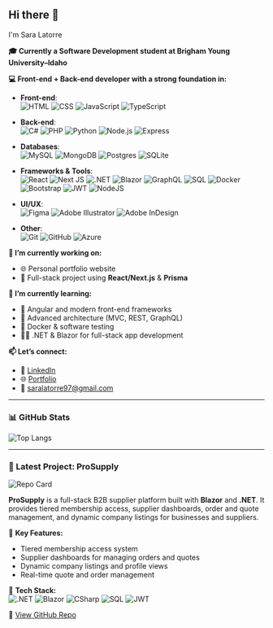 <h2>Hi there 👋</h2>
I'm Sara Latorre

__🎓 Currently a Software Development student at Brigham Young University–Idaho__

__💻 Front-end + Back-end developer with a strong foundation in:__

- **Front-end**:  
  ![HTML](https://img.shields.io/badge/HTML5-E34F26?style=for-the-badge&logo=html5&logoColor=white) ![CSS](https://img.shields.io/badge/CSS3-1572B6?style=for-the-badge&logo=css3&logoColor=white) ![JavaScript](https://img.shields.io/badge/JavaScript-F7DF1E?style=for-the-badge&logo=javascript&logoColor=black) ![TypeScript](https://img.shields.io/badge/TypeScript-3178C6?style=for-the-badge&logo=typescript&logoColor=white)  

- **Back-end**:  
  ![C#](https://img.shields.io/badge/C%23-239120?style=for-the-badge&logo=c-sharp&logoColor=white) ![PHP](https://img.shields.io/badge/PHP-777BB4?style=for-the-badge&logo=php&logoColor=white) ![Python](https://img.shields.io/badge/Python-3776AB?style=for-the-badge&logo=python&logoColor=white) ![Node.js](https://img.shields.io/badge/Node.js-339933?style=for-the-badge&logo=nodedotjs&logoColor=white) ![Express](https://img.shields.io/badge/Express.js-000000?style=for-the-badge&logo=express&logoColor=white)  

- **Databases**:  
  ![MySQL](https://img.shields.io/badge/mysql-4479A1.svg?style=for-the-badge&logo=mysql&logoColor=white) ![MongoDB](https://img.shields.io/badge/MongoDB-%234ea94b.svg?style=for-the-badge&logo=mongodb&logoColor=white) ![Postgres](https://img.shields.io/badge/postgres-%23316192.svg?style=for-the-badge&logo=postgresql&logoColor=white) ![SQLite](https://img.shields.io/badge/sqlite-%2307405e.svg?style=for-the-badge&logo=sqlite&logoColor=white)

- **Frameworks & Tools**:  
  ![React](https://img.shields.io/badge/react-%2320232a.svg?style=for-the-badge&logo=react&logoColor=%2361DAFB) ![Next JS](https://img.shields.io/badge/Next-black?style=for-the-badge&logo=next.js&logoColor=white) ![.NET](https://img.shields.io/badge/.NET-512BD4?style=for-the-badge&logo=dotnet&logoColor=white) ![Blazor](https://img.shields.io/badge/Blazor-9440fa?style=for-the-badge&logo=blazor&logoColor=white) ![GraphQL](https://img.shields.io/badge/GraphQL-E10098?style=for-the-badge&logo=graphql&logoColor=white) ![SQL](https://img.shields.io/badge/SQL-4479A1?style=for-the-badge&logo=postgresql&logoColor=white) ![Docker](https://img.shields.io/badge/Docker-2496ED?style=for-the-badge&logo=docker&logoColor=white) ![Bootstrap](https://img.shields.io/badge/bootstrap-%238511FA.svg?style=for-the-badge&logo=bootstrap&logoColor=white) ![JWT](https://img.shields.io/badge/JWT-black?style=for-the-badge&logo=JSON%20web%20tokens) ![NodeJS](https://img.shields.io/badge/node.js-6DA55F?style=for-the-badge&logo=node.js&logoColor=white)

- **UI/UX**:  
  ![Figma](https://img.shields.io/badge/figma-%23F24E1E.svg?style=for-the-badge&logo=figma&logoColor=white) ![Adobe Illustrator](https://img.shields.io/badge/adobe%20illustrator-%23FF9A00.svg?style=for-the-badge&logo=adobe%20illustrator&logoColor=white) ![Adobe InDesign](https://img.shields.io/badge/Adobe%20InDesign-49021F?style=for-the-badge&logo=adobeindesign&logoColor=white)

- **Other**:  
  ![Git](https://img.shields.io/badge/Git-F05032?style=for-the-badge&logo=git&logoColor=white) ![GitHub](https://img.shields.io/badge/GitHub-181717?style=for-the-badge&logo=github&logoColor=white) ![Azure](https://img.shields.io/badge/Azure-0089D6?style=for-the-badge&logo=microsoftazure&logoColor=white)


__🔭 I’m currently working on:__
- 🌐 Personal portfolio website  
- 💼 Full-stack project using **React/Next.js** & **Prisma**  

__🌱 I’m currently learning:__
- 🔧 Angular and modern front-end frameworks  
- 🧠 Advanced architecture (MVC, REST, GraphQL)  
- 🐳 Docker & software testing  
- 👩‍💻 .NET & Blazor for full-stack app development

__📫 Let’s connect:__  
- 💼 [LinkedIn](https://www.linkedin.com/in/sara-latorremurcia/)  
- 🌐 [Portfolio](https://saraltr-portfolio.vercel.app/) 
- 📧 [saralatorre97@gmail.com](mailto:saralatorre97@gmail.com)

---
### 📊 GitHub Stats

![Top Langs](https://github-readme-stats.vercel.app/api/top-langs/?username=saraltr&layout=compact&theme=default)

---

### 🚀 Latest Project: ProSupply

![Repo Card](https://github-readme-stats.vercel.app/api/pin/?username=saraltr&repo=ProSupply)

**ProSupply** is a full-stack B2B supplier platform built with **Blazor** and **.NET**. It provides tiered membership access, supplier dashboards, order and quote management, and dynamic company listings for businesses and suppliers.

🔑 **Key Features:**
- Tiered membership access system
- Supplier dashboards for managing orders and quotes
- Dynamic company listings and profile views
- Real-time quote and order management

🔧 **Tech Stack:**  
![.NET](https://img.shields.io/badge/.NET-512BD4?style=for-the-badge&logo=dotnet&logoColor=white)
![Blazor](https://img.shields.io/badge/Blazor-9440fa?style=for-the-badge&logo=blazor&logoColor=white)
![CSharp](https://img.shields.io/badge/C%23-239120?style=for-the-badge&logo=c-sharp&logoColor=white)
![SQL](https://img.shields.io/badge/SQL-4479A1?style=for-the-badge&logo=postgresql&logoColor=white)
![JWT](https://img.shields.io/badge/JWT-black?style=for-the-badge&logo=JSON%20web%20tokens)

🔗 [View GitHub Repo](https://github.com/saraltr/ProSupply)




<!--
**saraltr/saraltr** is a ✨ _special_ ✨ repository because its `README.md` (this file) appears on your GitHub profile.

Here are some ideas to get you started:

- 🔭 I’m currently working on ...
- 🌱 I’m currently learning ...
- 👯 I’m looking to collaborate on ...
- 🤔 I’m looking for help with ...
- 💬 Ask me about ...
- 📫 How to reach me: ...
- 😄 Pronouns: ...
- ⚡ Fun fact: ...
-->
